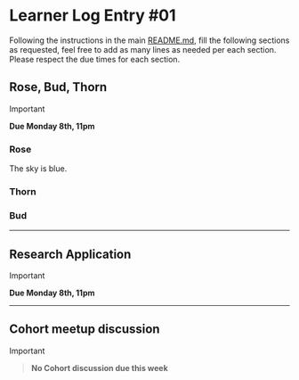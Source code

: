 # Learner Log Entry #01

Following the instructions in the main [README.md](README.md/#entries-instructions), fill the following sections as requested, feel free to add as many lines as needed per each section. Please respect the due times for each section.

## Rose, Bud, Thorn

> [!IMPORTANT]
> **Due Monday 8th, 11pm**

### Rose
The sky is blue.

### Thorn


### Bud


---

## Research Application

> [!IMPORTANT]
> **Due Monday 8th, 11pm**


---

## Cohort meetup discussion

> [!IMPORTANT]

> **No Cohort discussion due this week**
